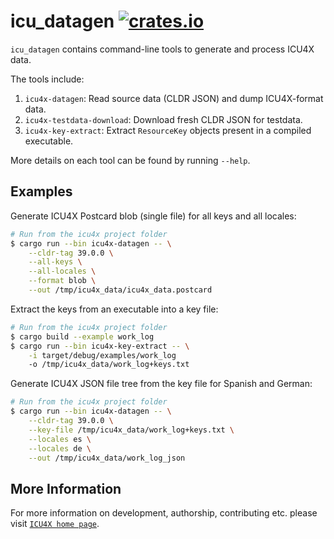 # icu_datagen [![crates.io](https://img.shields.io/crates/v/icu_datagen)](https://crates.io/crates/icu_datagen)

`icu_datagen` contains command-line tools to generate and process ICU4X data.

The tools include:

1. `icu4x-datagen`: Read source data (CLDR JSON) and dump ICU4X-format data.
2. `icu4x-testdata-download`: Download fresh CLDR JSON for testdata.
3. `icu4x-key-extract`: Extract `ResourceKey` objects present in a compiled executable.

More details on each tool can be found by running `--help`.

## Examples

Generate ICU4X Postcard blob (single file) for all keys and all locales:

```bash
# Run from the icu4x project folder
$ cargo run --bin icu4x-datagen -- \
    --cldr-tag 39.0.0 \
    --all-keys \
    --all-locales \
    --format blob \
    --out /tmp/icu4x_data/icu4x_data.postcard
```

Extract the keys from an executable into a key file:

```bash
# Run from the icu4x project folder
$ cargo build --example work_log
$ cargo run --bin icu4x-key-extract -- \
    -i target/debug/examples/work_log
    -o /tmp/icu4x_data/work_log+keys.txt
```

Generate ICU4X JSON file tree from the key file for Spanish and German:

```bash
# Run from the icu4x project folder
$ cargo run --bin icu4x-datagen -- \
    --cldr-tag 39.0.0 \
    --key-file /tmp/icu4x_data/work_log+keys.txt \
    --locales es \
    --locales de \
    --out /tmp/icu4x_data/work_log_json
```

## More Information

For more information on development, authorship, contributing etc. please visit [`ICU4X home page`](https://github.com/unicode-org/icu4x).
